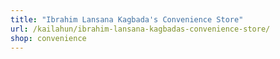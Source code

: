 ```yaml
---
title: "Ibrahim Lansana Kagbada's Convenience Store"
url: /kailahun/ibrahim-lansana-kagbadas-convenience-store/
shop: convenience
---
```

